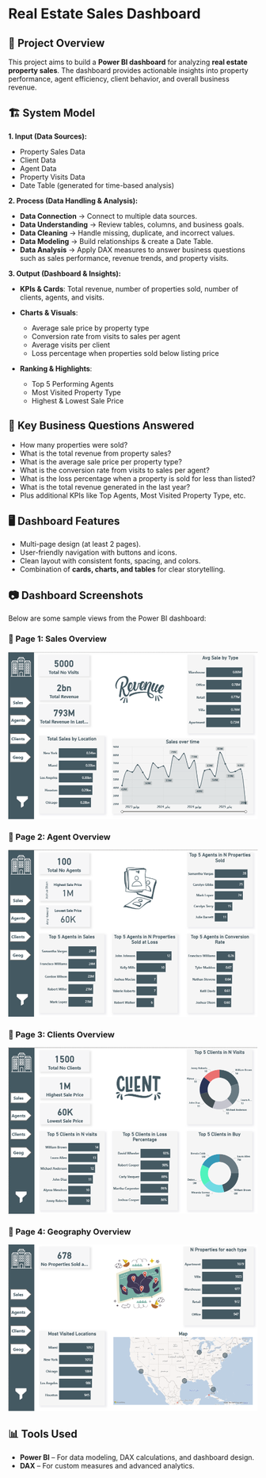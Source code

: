 # Real Estate Sales Dashboard

## 📌 Project Overview

This project aims to build a **Power BI dashboard** for analyzing **real estate property sales**. The dashboard provides
actionable insights into property performance, agent efficiency, client behavior, and overall business revenue.

## 🏗️ System Model

**1. Input (Data Sources):**

* Property Sales Data
* Client Data
* Agent Data
* Property Visits Data
* Date Table (generated for time-based analysis)

**2. Process (Data Handling & Analysis):**

* **Data Connection** → Connect to multiple data sources.
* **Data Understanding** → Review tables, columns, and business goals.
* **Data Cleaning** → Handle missing, duplicate, and incorrect values.
* **Data Modeling** → Build relationships & create a Date Table.
* **Data Analysis** → Apply DAX measures to answer business questions such as sales performance, revenue trends, and
  property visits.

**3. Output (Dashboard & Insights):**

* **KPIs & Cards**: Total revenue, number of properties sold, number of clients, agents, and visits.
* **Charts & Visuals**:

    * Average sale price by property type
    * Conversion rate from visits to sales per agent
    * Average visits per client
    * Loss percentage when properties sold below listing price
* **Ranking & Highlights**:

    * Top 5 Performing Agents
    * Most Visited Property Type
    * Highest & Lowest Sale Price

## 🎯 Key Business Questions Answered

* How many properties were sold?
* What is the total revenue from property sales?
* What is the average sale price per property type?
* What is the conversion rate from visits to sales per agent?
* What is the loss percentage when a property is sold for less than listed?
* What is the total revenue generated in the last year?
* Plus additional KPIs like Top Agents, Most Visited Property Type, etc.

## 🖥️ Dashboard Features

* Multi-page design (at least 2 pages).
* User-friendly navigation with buttons and icons.
* Clean layout with consistent fonts, spacing, and colors.
* Combination of **cards, charts, and tables** for clear storytelling.

## 📷 Dashboard Screenshots

Below are some sample views from the Power BI dashboard:

### 🔹 Page 1: Sales Overview

![](images/revenue_img.png)

### 🔹 Page 2: Agent Overview

![](images/agents_img.png)

### 🔹 Page 3: Clients Overview

![](images/client_img.png)

### 🔹 Page 4: Geography Overview

![](images/geo_img.png)

## 📊 Tools Used

* **Power BI** – For data modeling, DAX calculations, and dashboard design.
* **DAX** – For custom measures and advanced analytics.
